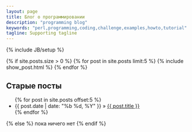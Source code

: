 ```yaml
---
layout: page
title: Блог о программировании
description: "programming blog"
keywords: "perl,programming,coding,challenge,examples,howto,tutorial"
tagline: Supporting tagline
---
```

{% include JB/setup %}

{% if site.posts.size > 0 %}
{% for post in site.posts limit:5 %}
  {% include show_post.html %}
{% endfor %}

<h2>Старые посты</h2>

<ul class="posts">
  {% for post in site.posts offset:5 %}
    <li><span class="date">{{ post.date | date: "%b %d, %Y" }}</span> &raquo; <a href="{{ post.url }}">{{ post.title }}</a></li>
  {% endfor %}
</ul>

{% else %}
пока ничего нет
{% endif %}
